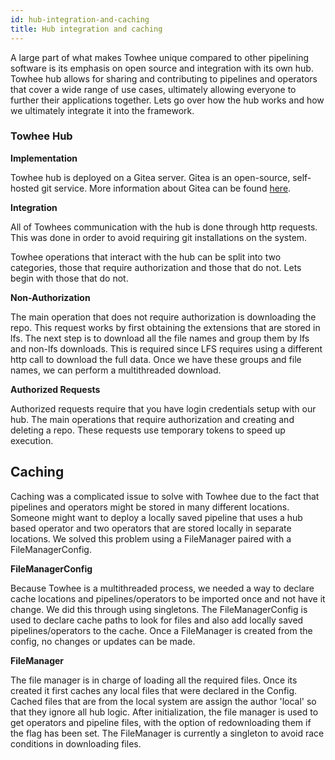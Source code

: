 ```yaml
---
id: hub-integration-and-caching
title: Hub integration and caching
---
```


A large part of what makes Towhee unique compared to other pipelining software is its emphasis on open source and integration with its own hub. Towhee hub allows for sharing and contributing to pipelines and operators that cover a wide range of use cases, ultimately allowing everyone to further their applications together. Lets go over how the hub works and how we ultimately integrate it into the framework. 


### Towhee Hub

**Implementation**

Towhee hub is deployed on a Gitea server. Gitea is an open-source, self-hosted git service. More information about Gitea can be found [here](https://gitea.io/en-us/).


**Integration**

All of Towhees communication with the hub is done through http requests. This was done in order to avoid requiring git installations on the system. 

Towhee operations that interact with the hub can be split into two categories, those that require authorization and those that do not. Lets begin with those that do not. 

**Non-Authorization**

The main operation that does not require authorization is downloading the repo. This request works by first obtaining the extensions that are stored in lfs. The next step is to download all the file names and group them by lfs and non-lfs downloads. This is required since LFS requires using a different http call to download the full data. Once we have these groups and file names, we can perform a multithreaded download.

**Authorized Requests**

Authorized requests require that you have login credentials setup with our hub. The main operations that require authorization and creating and deleting a repo. These requests use temporary tokens to speed up execution. 

## Caching

Caching was a complicated issue to solve with Towhee due to the fact that pipelines and operators might be stored in many different locations. Someone might want to deploy a locally saved pipeline that uses a hub based operator and two operators that are stored locally in separate locations. We solved this problem using a FileManager paired with a FileManagerConfig.

**FileManagerConfig**

Because Towhee is a multithreaded process, we needed a way to declare cache locations and pipelines/operators to be imported once and not have it change. We did this through using singletons. The FileManagerConfig is used to declare cache paths to look for files and also add locally saved pipelines/operators to the cache. Once a FileManager is created from the config, no changes or updates can be made.

**FileManager**

The file manager is in charge of loading all the required files. Once its created it first caches any local files that were declared in the Config. Cached files that are from the local system are assign the author 'local' so that they ignore all hub logic. After initialization, the file manager is used to get operators and pipeline files, with the option of redownloading them if the flag has been set. The FileManager is currently a singleton to avoid race conditions in downloading files.
